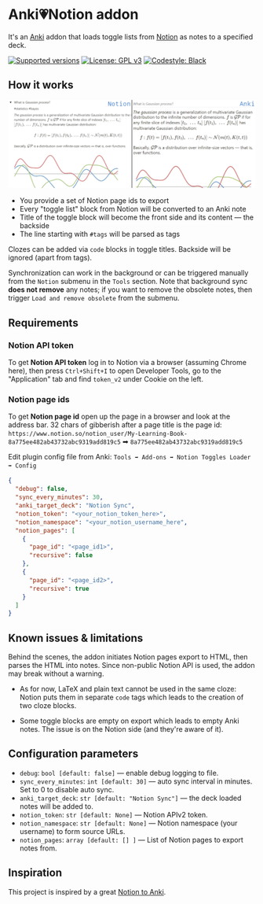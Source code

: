 # Anki💗Notion addon

It's an [Anki](https://apps.ankiweb.net/) addon that loads toggle lists from [Notion](https://notion.so) as notes to
a specified deck.

[![Supported versions](https://img.shields.io/badge/python-3.8%20%7C%203.9-blue)](https://github.com/9dogs/notion-anki-sync)
[![License: GPL v3](https://img.shields.io/badge/License-GPLv3-blue.svg)](https://www.gnu.org/licenses/gpl-3.0)
[![Codestyle: Black](https://img.shields.io/badge/code%20style-black-000000.svg)](https://github.com/psf/black)

## How it works
![TLDR](tldr.png)

- You provide a set of Notion page ids to export
- Every "toggle list" block from Notion will be converted to an Anki note
- Title of the toggle block will become the front side and its content — the backside
- The line starting with `#tags` will be parsed as tags

Clozes can be added via `code` blocks in toggle titles. Backside will be
ignored (apart from tags).

Synchronization can work in the background or can be triggered manually from the `Notion` submenu in the `Tools`
section. Note that background sync **does not remove** any notes; if you want to remove the obsolete notes, then
trigger `Load and remove obsolete` from the submenu.

## Requirements

### Notion API token

To get **Notion API token** log in to Notion via a browser (assuming Chrome here),
then press `Ctrl+Shift+I` to open Developer Tools, go to the "Application" tab
and find `token_v2` under Cookie on the left.

### Notion page ids

To get **Notion page id** open up the page in a browser and look at the
address bar. 32 chars of gibberish after a page title is the page id:
`https://www.notion.so/notion_user/My-Learning-Book-8a775ee482ab43732abc9319add819c5`
➡ `8a775ee482ab43732abc9319add819c5`

Edit plugin config file from Anki: `Tools ➡ Add-ons ➡ Notion Toggles Loader ➡ Config`
```json
{
  "debug": false,
  "sync_every_minutes": 30,
  "anki_target_deck": "Notion Sync",
  "notion_token": "<your_notion_token_here>",
  "notion_namespace": "<your_notion_username_here",
  "notion_pages": [
    {
      "page_id": "<page_id1>",
      "recursive": false
    },
    {
      "page_id": "<page_id2>",
      "recursive": true
    }
  ]
}
```

## Known issues & limitations

Behind the scenes, the addon initiates Notion pages export to HTML, then parses the HTML into notes. Since non-public
Notion API is used, the addon may break without a warning.

- As for now, LaTeX and plain text cannot be used in the same cloze: Notion puts them in separate `code` tags which
  leads to the creation of two cloze blocks.

- Some toggle blocks are empty on export which leads to empty Anki notes. The issue is on the Notion side (and they're
  aware of it).

## Configuration parameters

- `debug`: `bool [default: false]` — enable debug logging to file.
- `sync_every_minutes`: `int [default: 30]` — auto sync interval in minutes. Set to 0 to disable auto sync.
- `anki_target_deck`: `str [default: "Notion Sync"]` — the deck loaded notes will be added to.
- `notion_token`: `str [default: None]` — Notion APIv2 token.
- `notion_namespace`: `str [default: None]` — Notion namespace (your username) to form source URLs.
- `notion_pages`: `array [default: [] ]` — List of Notion pages to export notes from.


## Inspiration

This project is inspired by a great [Notion to Anki](https://github.com/alemayhu/Notion-to-Anki).
